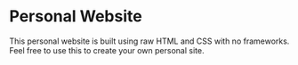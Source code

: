 # Personal Website
This personal website is built using raw HTML and CSS with no frameworks.  Feel free to use this to create your own personal site.